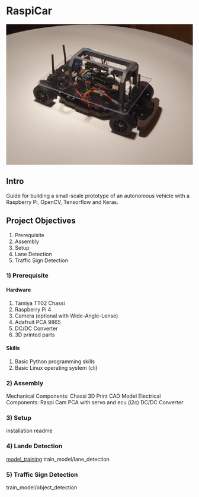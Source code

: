 # RaspiCar

<!-- <img src="./img/car3.jpg" alt="drawing" height="400" width="600"/> -->
![RaspiCar](./img/car3.jpg)

## Intro

Guide for building a small-scale prototype of an autonomous vehicle with a Raspberry Pi, OpenCV, Tensorflow and Keras.


## Project Objectives

1. Prerequisite
2. Assembly
3. Setup
4. Lane Detection
5. Traffic Sign Detection


### 1) Prerequisite

#### Hardware

1. Tamiya TT02 Chassi
2. Raspberry Pi 4
3. Camera (optional with Wide-Angle-Lense)
4. Adafruit PCA 9865
5. DC/DC Converter
6. 3D printed parts

#### Skills

1. Basic Python programming skills
2. Basic Linux operating system (cli)

### 2) Assembly

Mechanical Components:
Chassi
3D Print CAD Model
Electrical Components:
Raspi
Cam
PCA with servo and ecu (i2c)
DC/DC Converter

### 3) Setup

installation readme

### 4) Lande Detection

[model_training](https://github.com/Fuchsi94/model_training)
train_model/lane_detection

### 5) Traffic Sign Detection

train_model/object_detection
